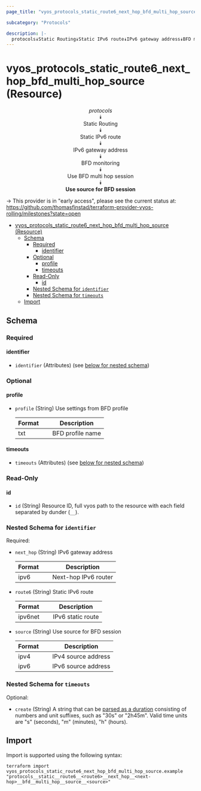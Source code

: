 ```yaml
---
page_title: "vyos_protocols_static_route6_next_hop_bfd_multi_hop_source Resource - vyos"

subcategory: "Protocols"

description: |-
  protocols⯯Static Routing⯯Static IPv6 route⯯IPv6 gateway address⯯BFD monitoring⯯Use BFD multi hop session⯯Use source for BFD session
---
```


# vyos_protocols_static_route6_next_hop_bfd_multi_hop_source (Resource)
<center>


*protocols*  
⯯  
Static Routing  
⯯  
Static IPv6 route  
⯯  
IPv6 gateway address  
⯯  
BFD monitoring  
⯯  
Use BFD multi hop session  
⯯  
**Use source for BFD session**


</center>

-> This provider is in "early access", please see the current status at: https://github.com/thomasfinstad/terraform-provider-vyos-rolling/milestones?state=open

<!--TOC-->

- [vyos_protocols_static_route6_next_hop_bfd_multi_hop_source (Resource)](#vyos_protocols_static_route6_next_hop_bfd_multi_hop_source-resource)
  - [Schema](#schema)
    - [Required](#required)
      - [identifier](#identifier)
    - [Optional](#optional)
      - [profile](#profile)
      - [timeouts](#timeouts)
    - [Read-Only](#read-only)
      - [id](#id)
    - [Nested Schema for `identifier`](#nested-schema-for-identifier)
    - [Nested Schema for `timeouts`](#nested-schema-for-timeouts)
  - [Import](#import)

<!--TOC-->

<!-- schema generated by tfplugindocs -->
## Schema

### Required

#### identifier
- `identifier` (Attributes) (see [below for nested schema](#nestedatt--identifier))

### Optional

#### profile
- `profile` (String) Use settings from BFD profile

    |  Format  &emsp;|  Description       |
    |----------|--------------------|
    |  txt     &emsp;|  BFD profile name  |
#### timeouts
- `timeouts` (Attributes) (see [below for nested schema](#nestedatt--timeouts))

### Read-Only

#### id
- `id` (String) Resource ID, full vyos path to the resource with each field separated by dunder (`__`).

<a id="nestedatt--identifier"></a>
### Nested Schema for `identifier`

Required:

- `next_hop` (String) IPv6 gateway address

    |  Format  &emsp;|  Description           |
    |----------|------------------------|
    |  ipv6    &emsp;|  Next-hop IPv6 router  |
- `route6` (String) Static IPv6 route

    |  Format   &emsp;|  Description        |
    |-----------|---------------------|
    |  ipv6net  &emsp;|  IPv6 static route  |
- `source` (String) Use source for BFD session

    |  Format  &emsp;|  Description          |
    |----------|-----------------------|
    |  ipv4    &emsp;|  IPv4 source address  |
    |  ipv6    &emsp;|  IPv6 source address  |


<a id="nestedatt--timeouts"></a>
### Nested Schema for `timeouts`

Optional:

- `create` (String) A string that can be [parsed as a duration](https://pkg.go.dev/time#ParseDuration) consisting of numbers and unit suffixes, such as &#34;30s&#34; or &#34;2h45m&#34;. Valid time units are &#34;s&#34; (seconds), &#34;m&#34; (minutes), &#34;h&#34; (hours).

## Import

Import is supported using the following syntax:

```shell
terraform import vyos_protocols_static_route6_next_hop_bfd_multi_hop_source.example "protocols__static__route6__<route6>__next_hop__<next-hop>__bfd__multi_hop__source__<source>"
```
